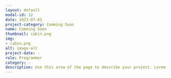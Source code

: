 ```yaml
---
layout: default
modal-id: 12
date: 2023-07-01
project-category: Comming Soon
name: Comming Soon
thumbnail: cabin.png
img: 
- cabin.png
alt: image-alt
project-date: -
role: Programmer
category: -
description: Use this area of the page to describe your project. Lorem ipsum dolor sit amet, consectetur adipisicing elit. Mollitia neque assumenda ipsam nihil, molestias magnam, recusandae quos quis inventore quisquam velit asperiores, vitae? Reprehenderit soluta, eos quod consequuntur itaque. Nam.
---
```

